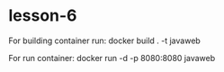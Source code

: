 
# lesson-6

For building container run:
docker build . -t javaweb

For run container:
docker run -d -p 8080:8080 javaweb



